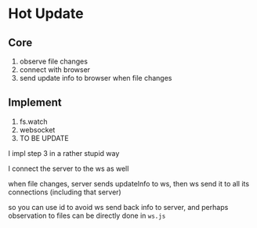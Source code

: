 # Hot Update

## Core

1. observe file changes
2. connect with browser
3. send update info to browser when file changes

## Implement

1. fs.watch
2. websocket
3. TO BE UPDATE

I impl step 3 in a rather stupid way

I connect the server to the ws as well

when file changes, server sends updateInfo to ws, then ws send it to all its connections (including that server)

so you can use id to avoid ws send back info to server, and perhaps observation to files can be directly done in `ws.js`

